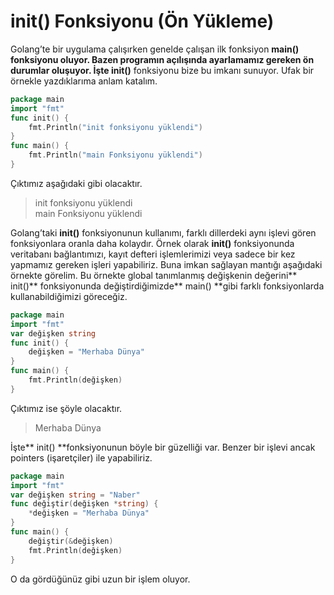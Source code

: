 # init() Fonksiyonu (Ön Yükleme)

Golang’te bir uygulama çalışırken genelde çalışan ilk fonksiyon **main() **fonksiyonu oluyor. Bazen programın açılışında ayarlamamız gereken ön durumlar oluşuyor. İşte** init()** fonksiyonu bize bu imkanı sunuyor. Ufak bir örnekle yazdıklarıma anlam katalım.

```go
package main
import "fmt"
func init() {
	fmt.Println("init fonksiyonu yüklendi")
}
func main() {
	fmt.Println("main Fonksiyonu yüklendi")
}
```

Çıktımız aşağıdaki gibi olacaktır.

> init fonksiyonu yüklendi\
> main Fonksiyonu yüklendi

Golang’taki **init()** fonksiyonunun kullanımı, farklı dillerdeki aynı işlevi gören fonksiyonlara oranla daha kolaydır. Örnek olarak **init()** fonksiyonunda veritabanı bağlantımızı, kayıt defteri işlemlerimizi veya sadece bir kez yapmamız gereken işleri yapabiliriz. Buna imkan sağlayan mantığı aşağıdaki örnekte görelim. Bu örnekte global tanımlanmış değişkenin değerini** init()** fonksiyonunda değiştirdiğimizde** main() **gibi farklı fonksiyonlarda kullanabildiğimizi göreceğiz.

```go
package main
import "fmt"
var değişken string
func init() {
	değişken = "Merhaba Dünya"
}
func main() {
	fmt.Println(değişken)
}
```

Çıktımız ise şöyle olacaktır.

> Merhaba Dünya

İşte** init() **fonksiyonunun böyle bir güzelliği var. Benzer bir işlevi ancak pointers (işaretçiler) ile yapabiliriz.

```go
package main
import "fmt"
var değişken string = "Naber"
func değiştir(değişken *string) {
	*değişken = "Merhaba Dünya"
}
func main() {
	değiştir(&değişken)
	fmt.Println(değişken)
}
```

O da gördüğünüz gibi uzun bir işlem oluyor.
